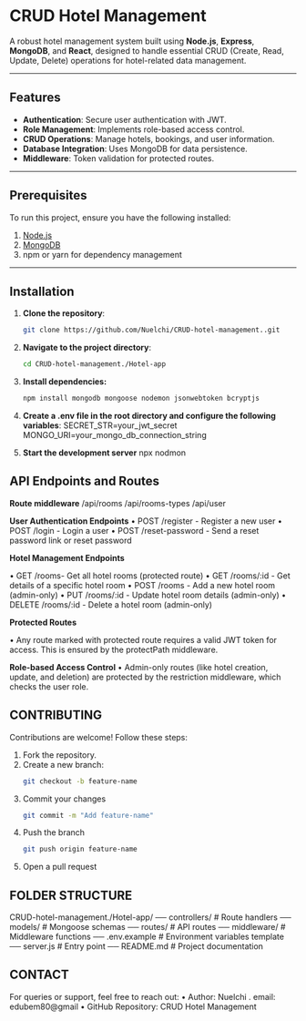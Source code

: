 # CRUD Hotel Management

A robust hotel management system built using **Node.js**, **Express**, **MongoDB**, and **React**, designed to handle essential CRUD (Create, Read, Update, Delete) operations for hotel-related data management.

---

## Features

- **Authentication**: Secure user authentication with JWT.
- **Role Management**: Implements role-based access control.
- **CRUD Operations**: Manage hotels, bookings, and user information.
- **Database Integration**: Uses MongoDB for data persistence.
- **Middleware**: Token validation for protected routes.

---

## Prerequisites

To run this project, ensure you have the following installed:

1. [Node.js](https://nodejs.org/)
2. [MongoDB](https://www.mongodb.com/)
3. npm or yarn for dependency management

---

## Installation

1. **Clone the repository**:
   ```bash
   git clone https://github.com/Nuelchi/CRUD-hotel-management..git

2.	**Navigate to the project directory**:
    ```bash
    cd CRUD-hotel-management./Hotel-app

3. **Install dependencies:**    
    ```bash
    npm install mongodb mongoose nodemon jsonwebtoken bcryptjs

4. **Create a .env file in the root directory and configure the following variables**:
    SECRET_STR=your_jwt_secret
    MONGO_URI=your_mongo_db_connection_string

5. **Start the development server**
    npx nodmon




## API Endpoints and Routes

**Route middleware**
/api/rooms
/api/rooms-types
/api/user

**User Authentication Endpoints**
•	POST /register - Register a new user
•	POST /login - Login a user
•	POST /reset-password - Send a reset password link or reset password


**Hotel Management Endpoints**

•	GET /rooms- Get all hotel rooms (protected route)
•	GET /rooms/:id - Get details of a specific hotel room
•	POST /rooms - Add a new hotel room (admin-only)
•	PUT /rooms/:id - Update hotel room details (admin-only)
•	DELETE /rooms/:id - Delete a hotel room (admin-only)

**Protected Routes**

•	Any route marked with protected route requires a valid JWT token for access. This is ensured by the protectPath middleware.


**Role-based Access Control**
•	Admin-only routes (like hotel creation, update, and deletion) are protected by the restriction middleware, which checks the user role.


## CONTRIBUTING
Contributions are welcome! Follow these steps:
1.	Fork the repository.
2.	Create a new branch:
    ```bash
    git checkout -b feature-name
3. Commit your changes
    ```bash
    git commit -m "Add feature-name"
4. Push the branch 
    ```bash
    git push origin feature-name
5. Open a pull request


## FOLDER STRUCTURE
CRUD-hotel-management./Hotel-app/
── controllers/         # Route handlers
── models/              # Mongoose schemas
── routes/              # API routes
── middleware/          # Middleware functions
── .env.example         # Environment variables template
── server.js            # Entry point
── README.md            # Project documentation


## CONTACT
For queries or support, feel free to reach out:
	•	Author: Nuelchi
    .   email: edubem80@gmail
	•	GitHub Repository: CRUD Hotel Management